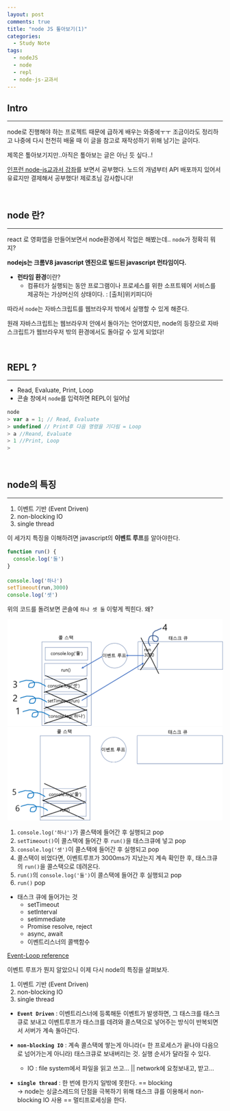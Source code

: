 ```yaml
---
layout: post
comments: true
title: "node JS 톺아보기(1)"
categories:
  - Study Note
tags:
  - nodeJS
  - node
  - repl
  - node-js-교과서
---
```


## Intro
---
node로 진행해야 하는 프로젝트 때문에 급하게 배우는 와중에ㅜㅜ 조금이라도 정리하고 나중에 다시 천천히 배울 때 이 글을 참고로 재작성하기 위해 남기는 글이다. 

제목은 톺아보기지만..아직은 톺아보는 글은 아닌 듯 싶다..!

<a href="https://www.inflearn.com/course/node-js-교과서/#course-reviews">인프런 node-js교과서 강좌</a>를 보면서 공부했다. 노드의 개념부터 API 배포까지 있어서 유료지만 결제해서 공부했다! 제로초님 감사합니다!

<br>

## node 란?
---
react 로 영화앱을 만들어보면서 node환경에서 작업은 해봤는데.. `node`가 정확히 뭐지?


**nodejs는 크롬V8 javascript 엔진으로 빌드된 javascript 런타임이다.**

- <b>런타임 환경</b>이란?
  - 컴퓨터가 실행되는 동안 프로그램이나 프로세스를 위한 소프트웨어 서비스를 제공하는 가상머신의 상태이다. : [출처]위키피디아

따라서 `node`는 자바스크립트를 웹브라우저 밖에서 실행할 수 있게 해준다.

원래 자바스크립트는 웹브라우저 안에서 돌아가는 언어였지만, node의 등장으로 자바스크립트가 웹브라우저 밖의 환경에서도 돌아갈 수 있게 되었다!

<br>

## REPL ?
---
- Read, Evaluate, Print, Loop
- 콘솔 창에서 `node`를 입력하면 REPL이 일어남
```javascript
node
> var a = 1; // Read, Evaluate
> undefined // Print후 다음 명령을 기다림 = Loop
> a //Reand, Evaluate
> 1 //Print, Loop
>
```
<br>

## node의 특징
---
1. 이벤트 기반 (Event Driven)
2. non-blocking IO
3. single thread

이 세가지 특징을 이해하려면 javascript의 **이벤트 루프**를 알아야한다.

```javascript
function run() {
  console.log('둘')
}

console.log('하나')
setTimeout(run,3000)
console.log('셋')
```

위의 코드를 돌려보면 콘솔에 `하나 셋 둘` 이렇게 찍힌다.
왜?

<img src="/assets/images/190215/node1.png">
<img src="/assets/images/190215/node2.png">

1. `console.log('하나')`가 콜스택에 들어간 후 실행되고 pop
2. `setTimeout()`이 콜스택에 들어간 후 `run()`을 태스크큐에 넣고 pop
3. `console.log('셋')`이 콜스택에 들어간 후 실행되고 pop
4. 콜스택이 비었다면, 이벤트루프가 3000ms가 지났는지 계속 확인한 후, 태스크큐의 `run()`을 콜스택으로 데려온다.
5. `run()`의 `console.log('둘')`이 콜스택에 들어간 후 실행되고 pop
6. `run()` pop

* 태스크 큐에 들어가는 것
  - setTimeout
  - setInterval
  - setimmediate
  - Promise resolve, reject
  - async, await
  - 이벤트리스너의 콜백함수

<a href="https://nodejs.org/en/docs/guides/event-loop-timers-and-nexttick/">Event-Loop reference</a> 

이벤트 루프가 뭔지 알았으니 이제 다시 node의 특징을 살펴보자.

1. 이벤트 기반 (Event Driven)
2. non-blocking IO
3. single thread

* <b>`Event Driven`</b> : 이벤트리스너에 등록해둔 이벤트가 발생하면, 그 태스크를 태스크큐로 보내고 이벤트루프가 태스크를 데려와 콜스택으로 넣어주는 방식이 반복되면서 서버가 계속 돌아간다.

* <b>`non-blocking IO`</b> : 계속 콜스택에 쌓는게 아니라(= 한 프로세스가 끝나야 다음으로 넘어가는게 아니라) 태스크큐로 보내버리는 것. 실행 순서가 달라질 수 있다.
  - IO : file system에서 파일을 읽고 쓰고... || network에 요청보내고, 받고...

* <b>`single thread`</b> : 한 번에 한가지 일밖에 못한다.
  == blocking <br>-> node는 싱글스레드의 단점을 극복하기 위해 태스크 큐를 이용해서 non-blocking IO 사용 == 멀티프로세싱을 한다.

<br>
<br>